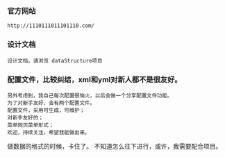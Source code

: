 ### 官方网站
    http://1110111011101110.com/
### 设计文档
    设计文档，请浏览 dataStructure项目

### 配置文件，比较纠结，xml和yml对新人都不是很友好。
    另外考虑到，我自己每次配置很恼火，以后会做一个分享配置文件功能。
    为了对新手友好，会有两个配置文件。
    配置文件，采用可生成，可维护；
    对新手友好的；
    菜单网页菜单形式；
    欢迎，持续关注，希望我能做出来。
  

做数据的格式的时候，卡住了。
不知道怎么往下进行，或许，我需要配合项目。
  
  